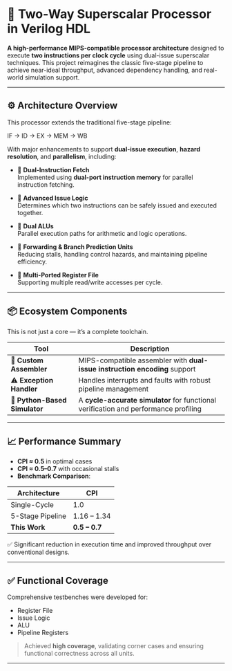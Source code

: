 # 🚀 Two-Way Superscalar Processor in Verilog HDL

**A high-performance MIPS-compatible processor architecture** designed to execute **two instructions per clock cycle** using dual-issue superscalar techniques. This project reimagines the classic five-stage pipeline to achieve near-ideal throughput, advanced dependency handling, and real-world simulation support.

---

## ⚙️ Architecture Overview

This processor extends the traditional five-stage pipeline:

IF → ID → EX → MEM → WB

With major enhancements to support **dual-issue execution**, **hazard resolution**, and **parallelism**, including:

- 🔁 **Dual-Instruction Fetch**  
  Implemented using **dual-port instruction memory** for parallel instruction fetching.

- 🧠 **Advanced Issue Logic**  
  Determines which two instructions can be safely issued and executed together.

- 🧮 **Dual ALUs**  
  Parallel execution paths for arithmetic and logic operations.

- 🔄 **Forwarding & Branch Prediction Units**  
  Reducing stalls, handling control hazards, and maintaining pipeline efficiency.

- 🧷 **Multi-Ported Register File**  
  Supporting multiple read/write accesses per cycle.

---

## 📦 Ecosystem Components

This is not just a core — it’s a complete toolchain.

| Tool | Description |
|------|-------------|
| 🧾 **Custom Assembler** | MIPS-compatible assembler with **dual-issue instruction encoding** support |
| ⚠️ **Exception Handler** | Handles interrupts and faults with robust pipeline management |
| 🐍 **Python-Based Simulator** | A **cycle-accurate simulator** for functional verification and performance profiling |

---

## 📈 Performance Summary

- **CPI ≈ 0.5** in optimal cases
- **CPI ≈ 0.5–0.7** with occasional stalls
- **Benchmark Comparison**:

| Architecture | CPI |
|--------------|-----|
| Single-Cycle | 1.0 |
| 5-Stage Pipeline | 1.16 – 1.34 |
| **This Work** | **0.5 – 0.7** |

✅ Significant reduction in execution time and improved throughput over conventional designs.

---

## ✅ Functional Coverage

Comprehensive testbenches were developed for:

- Register File  
- Issue Logic  
- ALU  
- Pipeline Registers

> Achieved **high coverage**, validating corner cases and ensuring functional correctness across all units.

---
